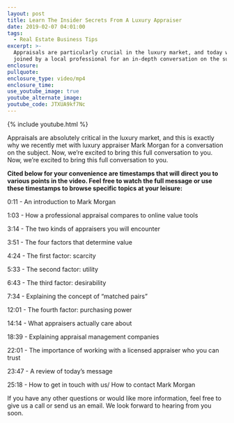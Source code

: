 ```yaml
---
layout: post
title: Learn The Insider Secrets From A Luxury Appraiser
date: 2019-02-07 04:01:00
tags:
  - Real Estate Business Tips
excerpt: >-
  Appraisals are particularly crucial in the luxury market, and today we’ve been
  joined by a local professional for an in-depth conversation on the subject.
enclosure:
pullquote:
enclosure_type: video/mp4
enclosure_time:
use_youtube_image: true
youtube_alternate_image:
youtube_code: JTXUA9kf7Nc
---
```


{% include youtube.html %}

Appraisals are absolutely critical in the luxury market, and this is exactly why we recently met with luxury appraiser Mark Morgan for a conversation on the subject. Now, we’re excited to bring this full conversation to you. Now, we’re excited to bring this full conversation to you.

**Cited below for your convenience are timestamps that will direct you to various points in the video. Feel free to watch the full message or use these timestamps to browse specific topics at your leisure:**

0:11 - An introduction to Mark Morgan

1:03 - How a professional appraisal compares to online value tools

3:14 - The two kinds of appraisers you will encounter

3:51 - The four factors that determine value

4:24 - The first factor: scarcity

5:33 - The second factor: utility

6:43 - The third factor: desirability

7:34 - Explaining the concept of “matched pairs”

12:01 - The fourth factor: purchasing power

14:14 - What appraisers actually care about

18:39 - Explaining appraisal management companies

22:01 - The importance of working with a licensed appraiser who you can trust

23:47 - A review of today’s message

25:18 - How to get in touch with us/ How to contact Mark Morgan

If you have any other questions or would like more information, feel free to give us a call or send us an email. We look forward to hearing from you soon.